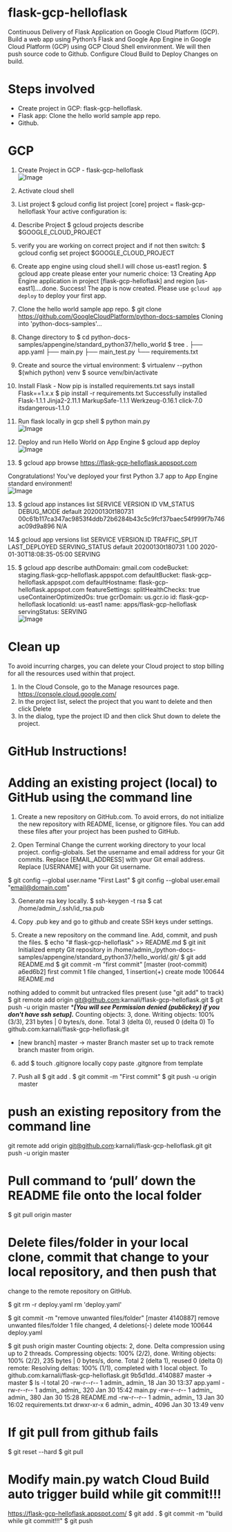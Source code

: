 # flask-gcp-helloflask
Continuous Delivery of Flask Application on Google Cloud Platform (GCP). Build a web app using Python’s Flask and Google App Engine in Google Cloud Platform (GCP) using GCP Cloud Shell environment.
We will then push source code to Github.   Configure Cloud Build to Deploy Changes on build.  


# Steps involved 
- Create project in GCP: flask-gcp-helloflask.
- Flask app: Clone the hello world sample app repo. 
- Github. 

# GCP
1. Create Project in GCP - flask-gcp-helloflask  
![Image](../master/images/Picture1.png?raw=true)

2. Activate cloud shell

3. List project
$ gcloud config list project
[core]
project = flask-gcp-helloflask
Your active configuration is:

3. Describe Project
$ gcloud projects describe $GOOGLE_CLOUD_PROJECT

4. verify you are working on correct project and if not then switch:
$ gcloud config set project $GOOGLE_CLOUD_PROJECT

5. Create app engine using cloud shell.I will chose us-east1 region.
$ gcloud app create
please enter your numeric choice:  13
Creating App Engine application in project [flask-gcp-helloflask] and region [us-east1]....done.
Success! The app is now created. Please use `gcloud app deploy` to deploy your first app.

6. Clone the hello world sample app repo.
$ git clone https://github.com/GoogleCloudPlatform/python-docs-samples
Cloning into 'python-docs-samples'...

7. Change directory to 
$ cd python-docs-samples/appengine/standard_python37/hello_world
$ tree
.
├── app.yaml
├── main.py
├── main_test.py
└── requirements.txt

8. Create and source the virtual environment:
$ virtualenv --python $(which python) venv
$ source venv/bin/activate

9. Install Flask - Now pip is installed requirements.txt says install Flask==1.x.x
$ pip install -r requirements.txt
Successfully installed Flask-1.1.1 Jinja2-2.11.1 MarkupSafe-1.1.1 Werkzeug-0.16.1 click-7.0 itsdangerous-1.1.0

10. Run flask locally in gcp shell
$ python main.py  
![Image](../master/images/Picture4.png?raw=true)  

11. Deploy and run Hello World on App Engine
$ gcloud app deploy  
![Image](../master/images/Picture2.png?raw=true)  

12. $ gcloud app browse
https://flask-gcp-helloflask.appspot.com

Congratulations! You've deployed your first Python 3.7 app to App Engine standard environment!  
![Image](../master/images/Picture5.png?raw=true)

13. $ gcloud app instances list
SERVICE  VERSION          ID                                                                      VM_STATUS  DEBUG_MODE
default  20200130t180731  00c61b117ca347ac9853f4ddb72b6284b43c5c9fcf37baec54f999f7b746ac09d9a896  N/A

14.$ gcloud app versions list
SERVICE  VERSION.ID       TRAFFIC_SPLIT  LAST_DEPLOYED              SERVING_STATUS
default  20200130t180731  1.00           2020-01-30T18:08:35-05:00  SERVING

15. $ gcloud app describe
authDomain: gmail.com
codeBucket: staging.flask-gcp-helloflask.appspot.com
defaultBucket: flask-gcp-helloflask.appspot.com
defaultHostname: flask-gcp-helloflask.appspot.com
featureSettings:
  splitHealthChecks: true
  useContainerOptimizedOs: true
gcrDomain: us.gcr.io
id: flask-gcp-helloflask
locationId: us-east1
name: apps/flask-gcp-helloflask
servingStatus: SERVING  
![Image](../master/images/Picture6.png?raw=true)  

# Clean up
To avoid incurring charges, you can delete your Cloud project to stop billing for all the resources used within that project.
1. In the Cloud Console, go to the Manage resources page. https://console.cloud.google.com/
2. In the project list, select the project that you want to delete and then click Delete
3. In the dialog, type the project ID and then click Shut down to delete the project. 




# GitHub Instructions!

# Adding an existing project (local) to GitHub using the command line

1. Create a new repository on GitHub.com. To avoid errors, do not initialize the new repository with README, license, or gitignore files. You can add these files after your project has been pushed to GitHub.

2. Open Terminal Change the current working directory to your local project. config-globals.
Set the username and email address for your Git commits. Replace [EMAIL_ADDRESS] with your Git email address. Replace [USERNAME] with your Git username.

$ git config --global user.name "First Last"
$ git config --global user.email "email@domain.com"

3. Generate rsa key locally.
$ ssh-keygen -t rsa
$ cat /home/admin_/.ssh/id_rsa.pub 

4. Copy .pub key and go to github and create SSH keys under settings.

5. Create a new repository on the command line.  Add, commit, and push the files.
$ echo "# flask-gcp-helloflask" >> README.md
$ git init
   Initialized empty Git repository in /home/admin_/python-docs-samples/appengine/standard_python37/hello_world/.git/
$ git add README.md
$ git commit -m "first commit"
[master (root-commit) a6ed6b2] first commit
 1 file changed, 1 insertion(+)
 create mode 100644 README.md

nothing added to commit but untracked files present (use "git add" to track)
$ git remote add origin git@github.com:karnali/flask-gcp-helloflask.git
$ git push -u origin master
   ****[You will see Permission denied (publickey) if you don't have ssh setup].***
Counting objects: 3, done.
Writing objects: 100% (3/3), 231 bytes | 0 bytes/s, done.
Total 3 (delta 0), reused 0 (delta 0)
To github.com:karnali/flask-gcp-helloflask.git
 * [new branch]      master -> master
Branch master set up to track remote branch master from origin.


6. add $ touch .gitignore locally copy paste .gitgnore from template

7. Push all
$ git add .
$ git commit -m "First commit"
$ git push -u origin master



# push an existing repository from the command line
git remote add origin git@github.com:karnali/flask-gcp-helloflask.git
git push -u origin master


# Pull command to ‘pull’ down the README file onto the local folder

$ git pull origin master


# Delete files/folder in your local clone, commit that change to your local repository, and then push that 
change to the remote repository on GitHub.

$ git rm -r deploy.yaml
rm 'deploy.yaml'

$ git commit -m "remove unwanted files/folder"
[master 4140887] remove unwanted files/folder
 1 file changed, 4 deletions(-)
 delete mode 100644 deploy.yaml

$ git push origin master
Counting objects: 2, done.
Delta compression using up to 2 threads.
Compressing objects: 100% (2/2), done.
Writing objects: 100% (2/2), 235 bytes | 0 bytes/s, done.
Total 2 (delta 1), reused 0 (delta 0)
remote: Resolving deltas: 100% (1/1), completed with 1 local object.
To github.com:karnali/flask-gcp-helloflask.git
   9b5d1dd..4140887  master -> master
$ ls -l
total 20
-rw-r--r-- 1 admin_ admin_   18 Jan 30 13:37 app.yaml
-rw-r--r-- 1 admin_ admin_  320 Jan 30 15:42 main.py
-rw-r--r-- 1 admin_ admin_  380 Jan 30 15:28 README.md
-rw-r--r-- 1 admin_ admin_   13 Jan 30 16:02 requirements.txt
drwxr-xr-x 6 admin_ admin_ 4096 Jan 30 13:49 venv


# If git pull from github fails
$ git reset --hard
$ git pull

# Modify main.py watch Cloud Build auto trigger build while git commit!!!

https://flask-gcp-helloflask.appspot.com/
$ git add .
$ git commit -m "build while git commit!!!"
$ git push



